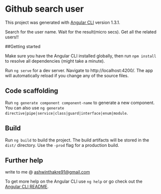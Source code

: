 # Github search user

This project was generated with [Angular CLI](https://github.com/angular/angular-cli) version 1.3.1.

Search for the user name. Wait for the result(micro secs). Get all the related users!!

##Getting started

Make sure you have the Angular CLI installed globally, then run `npm install` to resolve all dependencies (might take a minute).

Run `ng serve` for a dev server. Navigate to http://localhost:4200/. The app will automatically reload if you change any of the source files.

## Code scaffolding

Run `ng generate component component-name` to generate a new component. You can also use `ng generate directive|pipe|service|class|guard|interface|enum|module`.

## Build

Run `ng build` to build the project. The build artifacts will be stored in the `dist/` directory. Use the `-prod` flag for a production build.

## Further help

write to me @ ashwinthakre91@gmail.com

To get more help on the Angular CLI use `ng help` or go check out the [Angular CLI README](https://github.com/angular/angular-cli/blob/master/README.md).
